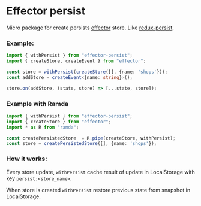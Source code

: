 # Effector persist
Micro package for create persists [effector](http://effector.now.sh) store. Like [redux-persist](https://github.com/rt2zz/redux-persist).

### Example:
```typescript
import { withPersist } from "effector-persist";
import { createStore, createEvent } from "effector";

const store = withPersist(createStore([], {name: 'shops'}));
const addStore = createEvent<{name: string}>();

store.on(addStore, (state, store) => [...state, store]);
```
### Example with Ramda
```typescript
import { withPersist } from "effector-persist";
import { createStore } from "effector";
import * as R from "ramda";

const createPersistedStore  = R.pipe(createStore, withPersist);
const store = createPersistedStore([], {name: 'shops'});
``` 

### How it works:
Every store update, `withPersist` cache result of update in LocalStorage with key `persist:<store_name>`.

When store is created `withPersist` restore previous state from snapshot in LocalStorage. 
